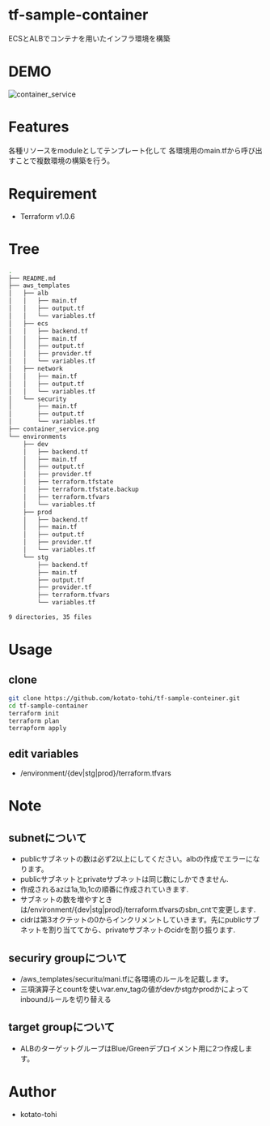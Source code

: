 # tf-sample-container 
ECSとALBでコンテナを用いたインフラ環境を構築

# DEMO
![container_service](https://user-images.githubusercontent.com/68144034/134936906-5849814b-8e16-4b87-ab59-c2f215282fd9.png)


# Features
各種リソースをmoduleとしてテンプレート化して
各環境用のmain.tfから呼び出すことで複数環境の構築を行う。

# Requirement 
* Terraform  v1.0.6

 
# Tree
 
```zsh
.
├── README.md
├── aws_templates
│   ├── alb
│   │   ├── main.tf
│   │   ├── output.tf
│   │   └── variables.tf
│   ├── ecs
│   │   ├── backend.tf
│   │   ├── main.tf
│   │   ├── output.tf
│   │   ├── provider.tf
│   │   └── variables.tf
│   ├── network
│   │   ├── main.tf
│   │   ├── output.tf
│   │   └── variables.tf
│   └── security
│       ├── main.tf
│       ├── output.tf
│       └── variables.tf
├── container_service.png
└── environments
    ├── dev
    │   ├── backend.tf
    │   ├── main.tf
    │   ├── output.tf
    │   ├── provider.tf
    │   ├── terraform.tfstate
    │   ├── terraform.tfstate.backup
    │   ├── terraform.tfvars
    │   └── variables.tf
    ├── prod
    │   ├── backend.tf
    │   ├── main.tf
    │   ├── output.tf
    │   ├── provider.tf
    │   └── variables.tf
    └── stg
        ├── backend.tf
        ├── main.tf
        ├── output.tf
        ├── provider.tf
        ├── terraform.tfvars
        └── variables.tf

9 directories, 35 files
```
 
# Usage
## clone
```bash
git clone https://github.com/kotato-tohi/tf-sample-conteiner.git
cd tf-sample-container
terraform init
terraform plan
terrapform apply
```

## edit variables
* /environment/{dev|stg|prod}/terraform.tfvars


# Note
## subnetについて
* publicサブネットの数は必ず2以上にしてください。albの作成でエラーになります。
* publicサブネットとprivateサブネットは同じ数にしかできません.
* 作成されるazは1a,1b,1cの順番に作成されていきます.
* サブネットの数を増やすときは/environment/{dev|stg|prod}/terraform.tfvarsのsbn_cntで変更します.
* cidrは第3オクテットの0からインクリメントしていきます。先にpublicサブネットを割り当ててから、privateサブネットのcidrを割り振ります.

## securiry groupについて
* /aws_templates/securitu/mani.tfに各環境のルールを記載します。
* 三項演算子とcountを使いvar.env_tagの値がdevかstgかprodかによってinboundルールを切り替える

## target groupについて
* ALBのターゲットグループはBlue/Greenデプロイメント用に2つ作成します。

# Author 
* kotato-tohi